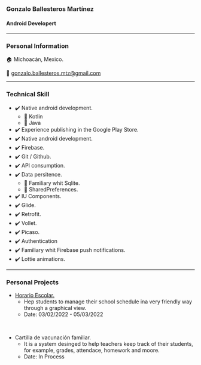 ### Gonzalo Ballesteros Martínez
#### Android Developert

___

### Personal Information
🏠  Michoacán, Mexico.

📧  gonzalo.ballesteros.mtz@gmail.com
___
### Technical Skill

* ✔️  Native android development.
    * 🔹    Kotlin
    * 🔹    Java
* ✔️  Experience publishing in the Google Play Store.
* ✔️  Native android development.
* ✔️  Firebase.
* ✔️  Git / Github.
* ✔️  API consumption.
* ✔️  Data persitence.
    * 🔹    Familiary whit Sqlite.
    * 🔹    SharedPreferences.
* ✔️  IU Components.
* ✔️  Glide.
* ✔️  Retrofit.
* ✔️  Vollet.
* ✔️  Picaso.
* ✔️  Authentication
* ✔️  Familiary whit Firebase push notifications.
* ✔️  Lottie animations.

___
### Personal Projects


* [Horario Escolar.](https://play.google.com/store/apps/details?id=com.elico.horarioescolar "Horario Escolar In Google Play Store")
    *  Hep students to manage their school schedule ina very friendly way through a graphical view.
    * Date: 03/02/2022 - 05/03/2022

<br>

* Cartilla de vacunación familiar.
    *   It is a system desinged to help teachers keep track of their students, for example, grades, attendace, homework and moore.
    * Date: In Process
